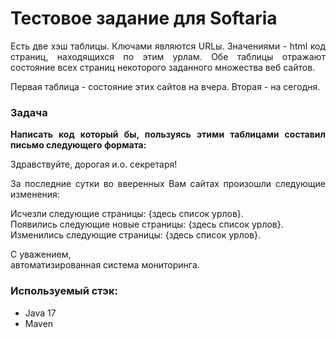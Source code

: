 # Тестовое задание для Softaria

<div align="justify">

<p>Есть две хэш таблицы.
Ключами являются URLы. 
Значениями - html код страниц, находящихся по этим урлам.
Обе таблицы отражают состояние всех страниц некоторого заданного
множества веб сайтов.

Первая таблица - состояние этих сайтов на вчера. Вторая - на сегодня.

### Задача

**Написать код который бы, пользуясь этими таблицами составил письмо следующего формата:**

Здравствуйте, дорогая и.о. секретаря!

За последние сутки во вверенных Вам сайтах произошли следующие изменения:

Исчезли следующие страницы: {здесь список урлов}. <br>
Появились следующие новые страницы: {здесь список урлов}. <br>
Изменились следующие страницы: {здесь список урлов}.

С уважением, <br>
автоматизированная система мониторинга.

### Используемый стэк:

* Java 17
* Maven

</div>